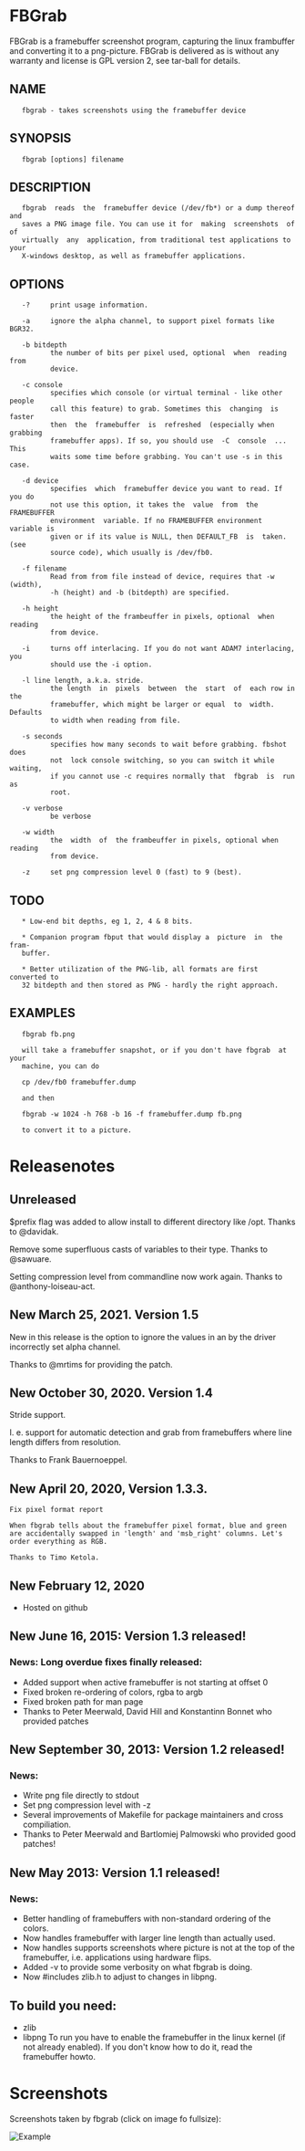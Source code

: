 # FBGrab

FBGrab is a framebuffer screenshot program, capturing the linux frambuffer and converting it to a png-picture. FBGrab is delivered as is without any warranty and license is GPL version 2, see tar-ball for details.

## NAME
       fbgrab - takes screenshots using the framebuffer device

## SYNOPSIS
       fbgrab [options] filename

## DESCRIPTION
       fbgrab  reads  the  framebuffer device (/dev/fb*) or a dump thereof and
       saves a PNG image file. You can use it for  making  screenshots  of  of
       virtually  any  application, from traditional test applications to your
       X-windows desktop, as well as framebuffer applications.

## OPTIONS
       -?     print usage information.

       -a     ignore the alpha channel, to support pixel formats like BGR32.

       -b bitdepth
              the number of bits per pixel used, optional  when  reading  from
              device.

       -c console
              specifies which console (or virtual terminal - like other people
              call this feature) to grab. Sometimes this  changing  is  faster
              then  the  framebuffer  is  refreshed  (especially when grabbing
              framebuffer apps). If so, you should use  -C  console  ...  This
              waits some time before grabbing. You can't use -s in this case.

       -d device
              specifies  which  framebuffer device you want to read. If you do
              not use this option, it takes the  value  from  the  FRAMEBUFFER
              environment  variable. If no FRAMEBUFFER environment variable is
              given or if its value is NULL, then DEFAULT_FB  is  taken.  (see
              source code), which usually is /dev/fb0.

       -f filename
              Read from from file instead of device, requires that -w (width),
              -h (height) and -b (bitdepth) are specified.

       -h height
              the height of the frambeuffer in pixels, optional  when  reading
              from device.

       -i     turns off interlacing. If you do not want ADAM7 interlacing, you
              should use the -i option.

       -l line length, a.k.a. stride.
              the length  in  pixels  between  the  start  of  each row in the
              framebuffer, which might be larger or equal  to  width. Defaults
              to width when reading from file.

       -s seconds
              specifies how many seconds to wait before grabbing. fbshot  does
              not  lock console switching, so you can switch it while waiting,
              if you cannot use -c requires normally that  fbgrab  is  run  as
              root.

       -v verbose
              be verbose

       -w width
              the  width  of  the frambeuffer in pixels, optional when reading
              from device.

       -z     set png compression level 0 (fast) to 9 (best).


## TODO
       * Low-end bit depths, eg 1, 2, 4 & 8 bits.

       * Companion program fbput that would display a  picture  in  the  fram‐
       buffer.

       * Better utilization of the PNG-lib, all formats are first converted to
       32 bitdepth and then stored as PNG - hardly the right approach.


## EXAMPLES
       fbgrab fb.png

       will take a framebuffer snapshot, or if you don't have fbgrab  at  your
       machine, you can do

       cp /dev/fb0 framebuffer.dump

       and then

       fbgrab -w 1024 -h 768 -b 16 -f framebuffer.dump fb.png

       to convert it to a picture.

# Releasenotes

## Unreleased
   $prefix flag was added to allow install to different directory like /opt.
   Thanks to @davidak.

   Remove some superfluous casts of variables to their type.
   Thanks to @sawuare.

   Setting compression level from commandline now work again.
   Thanks to @anthony-loiseau-act.

## New March 25, 2021. Version 1.5
   New in this release is the option to ignore the values in an by the driver incorrectly set alpha channel.

   Thanks to @mrtims for providing the patch.

## New October 30, 2020. Version 1.4
   Stride support.

   I. e. support for automatic detection and grab from framebuffers where
   line length differs from resolution.

   Thanks to Frank Bauernoeppel.

## New April 20, 2020, Version 1.3.3.
    Fix pixel format report

    When fbgrab tells about the framebuffer pixel format, blue and green
    are accidentally swapped in 'length' and 'msb_right' columns. Let's
    order everything as RGB.

    Thanks to Timo Ketola.


## New February 12, 2020

 * Hosted on github

## New June 16, 2015: Version 1.3 released!

### News: Long overdue fixes finally released:

 * Added support when active framebuffer is not starting at offset 0
 * Fixed broken re-ordering of colors, rgba to argb
 * Fixed broken path for man page
 * Thanks to Peter Meerwald, David Hill and Konstantinn Bonnet who provided patches

## New September 30, 2013: Version 1.2 released!

### News:
 * Write png file directly to stdout
 * Set png compression level with -z
 * Several improvements of Makefile for package maintainers and cross compiliation.
 * Thanks to Peter Meerwald and Bartlomiej Palmowski who provided good patches!

## New May 2013: Version 1.1 released!

### News:
 * Better handling of framebuffers with non-standard ordering of the colors.
 * Now handles framebuffer with larger line length than actually used.
 * Now handles supports screenshots where picture is not at the top of the framebuffer, i.e. applications using hardware flips.
 * Added -v to provide some verbosity on what fbgrab is doing.
 * Now #includes zlib.h to adjust to changes in libpng.

## To build you need:
 * zlib
 * libpng
To run you have to enable the framebuffer in the linux kernel (if not already enabled). If you don't know how to do it, read the framebuffer howto.

# Screenshots
Screenshots taken by fbgrab (click on image fo fullsize):

![Example](screenshots/vim.png "Example")
